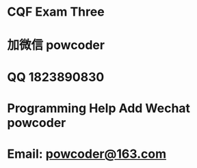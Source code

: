 # CQF Exam Three
# 加微信 powcoder

# QQ 1823890830

# Programming Help Add Wechat powcoder

# Email: powcoder@163.com

